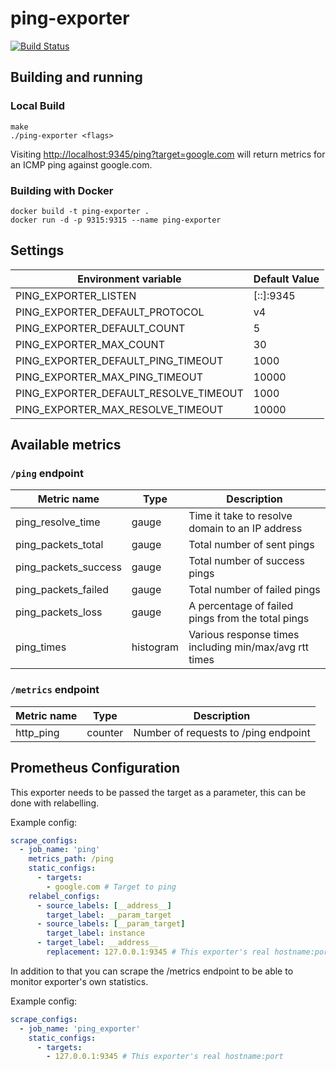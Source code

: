 # ping-exporter
[![Build Status](https://travis-ci.org/knsd/ping-exporter.svg?branch=master)](https://travis-ci.org/knsd/ping-exporter)

## Building and running

### Local Build

    make
    ./ping-exporter <flags>

Visiting [http://localhost:9345/ping?target=google.com](http://localhost:9345/ping?target=google.com) will return metrics for an ICMP ping against google.com. 

### Building with Docker

    docker build -t ping-exporter .
    docker run -d -p 9315:9315 --name ping-exporter

## Settings

| Environment variable                   | Default Value |
| -------------------------------------- | ------------- |
| PING_EXPORTER_LISTEN                   | [::]:9345     |
| PING_EXPORTER_DEFAULT_PROTOCOL         | v4            |
| PING_EXPORTER_DEFAULT_COUNT            | 5             |
| PING_EXPORTER_MAX_COUNT                | 30            |
| PING_EXPORTER_DEFAULT_PING_TIMEOUT     | 1000          |
| PING_EXPORTER_MAX_PING_TIMEOUT         | 10000         |
| PING_EXPORTER_DEFAULT_RESOLVE_TIMEOUT  | 1000          |
| PING_EXPORTER_MAX_RESOLVE_TIMEOUT      | 10000         |

## Available metrics

### `/ping` endpoint

| Metric name          | Type      | Description                                            |
| -------------------- | --------- | ------------------------------------------------------ |
| ping_resolve_time    | gauge     | Time it take to resolve domain to an IP address        |
| ping_packets_total   | gauge     | Total number of sent pings                             |
| ping_packets_success | gauge     | Total number of success pings                          |
| ping_packets_failed  | gauge     | Total number of failed pings                           |
| ping_packets_loss    | gauge     | A percentage of failed pings from the total pings      |
| ping_times           | histogram | Various response times including min/max/avg rtt times |

### `/metrics` endpoint

| Metric name | Type    | Description                          |
| ----------- | ------- | ------------------------------------ |
| http_ping   | counter | Number of requests to /ping endpoint |

## Prometheus Configuration

This exporter needs to be passed the target as a parameter, this can be done with relabelling.

Example config:
```yml
scrape_configs:
  - job_name: 'ping'
    metrics_path: /ping
    static_configs:
      - targets:
        - google.com # Target to ping
    relabel_configs:
      - source_labels: [__address__]
        target_label: __param_target
      - source_labels: [__param_target]
        target_label: instance
      - target_label: __address__
        replacement: 127.0.0.1:9345 # This exporter's real hostname:port
```

In addition to that you can scrape the /metrics endpoint to be able to monitor exporter's own statistics.

Example config:
```yml
scrape_configs:
  - job_name: 'ping_exporter'
    static_configs:
      - targets:
        - 127.0.0.1:9345 # This exporter's real hostname:port
```
